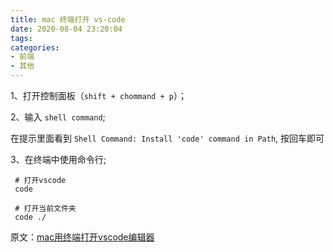 ```yaml
---
title: mac 终端打开 vs-code
date: 2020-08-04 23:20:04
tags:
categories:
- 前端
- 其他
---
```



1、打开控制面板（`shift + chommand + p`）；

2、输入 `shell command`;

在提示里面看到 `Shell Command: Install 'code' command in Path`, 按回车即可

3、在终端中使用命令行;

```shell
 # 打开vscode
 code

 # 打开当前文件夹
 code ./

```

原文：[mac用终端打开vscode编辑器](https://blog.csdn.net/pangjiaming99/article/details/96704422)

